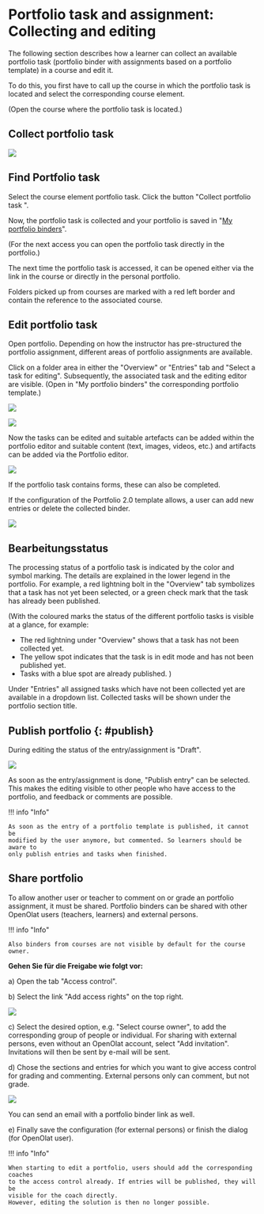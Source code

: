 #  Portfolio task and assignment: Collecting and editing

The following section describes how a learner can collect an available
portfolio task (portfolio binder with assignments based on a portfolio template) in a course and edit it.

To do this, you first have to call up the course in which the portfolio task is located and select the corresponding course element.

(Open the course where the portfolio task is located.)

## Collect portfolio task  


![](assets/pf_course_collect_assigment_EN.png)  

## Find Portfolio task 

Select the course element portfolio task. Click the button "Collect portfolio task ".  

Now, the portfolio task is collected and your portfolio is saved in "[My
portfolio binders](../area_modules/My_portfolio_binders.md)".  
  
  
(For the next access you can open the portfolio task directly in the portfolio.)

The next time the portfolio task is accessed, it can be opened either via the link in the course or directly in the personal portfolio.   
 
Folders picked up from courses are marked with a red left border and contain
the reference to the associated course.
  
## Edit portfolio task  

Open portfolio. Depending on how the instructor has pre-structured the portfolio assignment, different areas of portfolio assignments are available. 

Click on a folder area in either the "Overview" or "Entries" tab and "Select a task for editing". Subsequently, the associated task and the editing editor are visible.
(Open in "My portfolio binders" the corresponding portfolio template.)

![](assets/3_Portfolio.png) 

![](assets/3e_portfolio.png)  
  
Now the tasks can be edited and suitable artefacts can be added within the portfolio editor and suitable content (text, images, videos, etc.) and artifacts can be added via the Portfolio editor.

![](assets/5_Portfolio.png)  
 
 If the portfolio task contains forms, these can also be completed. 

If the configuration of the Portfolio 2.0 template allows, a user can add new
entries or delete the collected binder.

![](assets/5_Portfolio.png)  

  
## Bearbeitungsstatus 
The processing status of a portfolio task is indicated by the color and symbol marking. The details are explained in the lower legend in the portfolio. For example, a red lightning bolt in the "Overview" tab symbolizes that a task has not yet been selected, or a green check mark that the task has already been published. 

(With the coloured marks the status of the different portfolio tasks is visible
at a glance, for example:

  * The red lightning under "Overview" shows that a task has not been collected yet.
  * The yellow spot indicates that the task is in edit mode and has not been published yet.
  * Tasks with a blue spot are already published. )

Under "Entries" all assigned tasks which have not been collected yet are
available in a dropdown list. Collected tasks will be shown under the
portfolio section title.

## Publish portfolio {: #publish}
  
During editing the status of the entry/assignment is "Draft".
  
![](assets/pf_entry_publish_EN.png)  
  
 
As soon as the entry/assignment is done, "Publish entry" can be selected. This makes the editing visible to other people who have access to the portfolio, and feedback or comments are possible.   
 
!!! info "Info"

    As soon as the entry of a portfolio template is published, it cannot be
    modified by the user anymore, but commented. So learners should be aware to
    only publish entries and tasks when finished.

## Share portfolio 
  
To allow another user or teacher to comment on or grade an portfolio assignment, it must be shared.
Portfolio binders can be shared with other OpenOlat users (teachers, learners)
and external persons.

!!! info "Info"
    
    Also binders from courses are not visible by default for the course owner.

**Gehen Sie für die Freigabe wie folgt vor:**

a) Open the tab "Access control".

b) Select the link "Add access rights" on the top right.

![](assets/portfolio_access_control.png)  
  
c) Select the desired option, e.g. "Select course owner", to add the corresponding group of people or individual. For sharing with external persons, even without an OpenOlat account, select "Add invitation". Invitations will then be sent by
e-mail will be sent. 
  
d) Chose the sections and entries for which you want to give access control for
grading and commenting. External persons only can comment, but not grade.

![](assets/pf_access_control_rights_EN.png)


You can send an email with a portfolio binder link as well.  
  
e) Finally save the configuration (for external persons) or finish the dialog
(for OpenOlat user).  
  
!!! info  "Info"

    When starting to edit a portfolio, users should add the corresponding coaches
    to the access control already. If entries will be published, they will be
    visible for the coach directly.
    However, editing the solution is then no longer possible.

  

  

  

